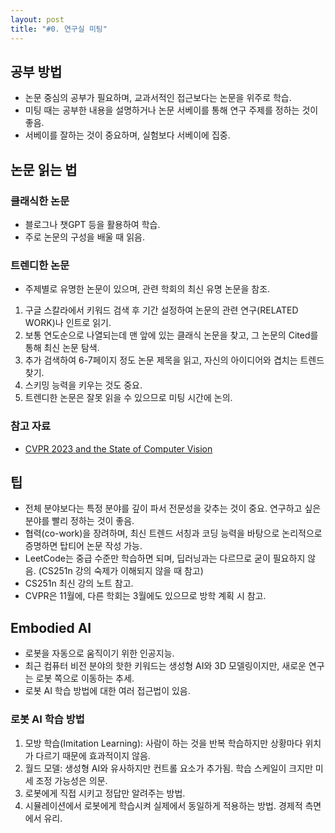 ```yaml
---
layout: post
title: "#0. 연구실 미팅"
---
```


## 공부 방법
- 논문 중심의 공부가 필요하며, 교과서적인 접근보다는 논문을 위주로 학습.
- 미팅 때는 공부한 내용을 설명하거나 논문 서베이를 통해 연구 주제를 정하는 것이 좋음.
- 서베이를 잘하는 것이 중요하며, 실험보다 서베이에 집중.

## 논문 읽는 법
### 클래식한 논문
- 블로그나 챗GPT 등을 활용하여 학습.
- 주로 논문의 구성을 배울 때 읽음.

### 트렌디한 논문
- 주제별로 유명한 논문이 있으며, 관련 학회의 최신 유명 논문을 참조.
1. 구글 스칼라에서 키워드 검색 후 기간 설정하여 논문의 관련 연구(RELATED WORK)나 인트로 읽기.
2. 보통 연도순으로 나열되는데 맨 앞에 있는 클래식 논문을 찾고, 그 논문의 Cited를 통해 최신 논문 탐색.
3. 추가 검색하여 6-7페이지 정도 논문 제목을 읽고, 자신의 아이디어와 겹치는 트렌드 찾기.
4. 스키밍 능력을 키우는 것도 중요.
5. 트렌디한 논문은 잘못 읽을 수 있으므로 미팅 시간에 논의.

### 참고 자료
- [CVPR 2023 and the State of Computer Vision](https://voxel51.com/blog/cvpr-2023-and-the-state-of-computer-vision/)

## 팁
- 전체 분야보다는 특정 분야를 깊이 파서 전문성을 갖추는 것이 중요. 연구하고 싶은 분야를 빨리 정하는 것이 좋음.
- 협력(co-work)을 장려하며, 최신 트렌드 서칭과 코딩 능력을 바탕으로 논리적으로 증명하면 탑티어 논문 작성 가능.
- LeetCode는 중급 수준만 학습하면 되며, 딥러닝과는 다르므로 굳이 필요하지 않음. (CS251n 강의 숙제가 이해되지 않을 때 참고)
- CS251n 최신 강의 노트 참고.
- CVPR은 11월에, 다른 학회는 3월에도 있으므로 방학 계획 시 참고.

## Embodied AI
- 로봇을 자동으로 움직이기 위한 인공지능.
- 최근 컴퓨터 비전 분야의 핫한 키워드는 생성형 AI와 3D 모델링이지만, 새로운 연구는 로봇 쪽으로 이동하는 추세.
- 로봇 AI 학습 방법에 대한 여러 접근법이 있음.

### 로봇 AI 학습 방법
1. 모방 학습(Imitation Learning): 사람이 하는 것을 반복 학습하지만 상황마다 위치가 다르기 때문에 효과적이지 않음.
2. 월드 모델: 생성형 AI와 유사하지만 컨트롤 요소가 추가됨. 학습 스케일이 크지만 미세 조정 가능성은 의문.
3. 로봇에게 직접 시키고 정답만 알려주는 방법.
4. 시뮬레이션에서 로봇에게 학습시켜 실제에서 동일하게 적용하는 방법. 경제적 측면에서 유리.
